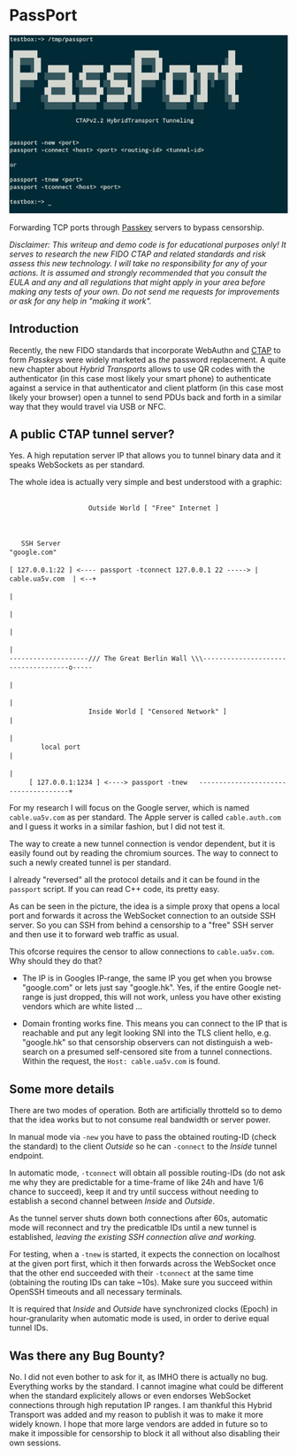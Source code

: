 PassPort
========

<p align="center">
<img src="https://github.com/c-skills/passport/blob/master/passport.jpg"/>
</p>

Forwarding TCP ports through [Passkey](https://fidoalliance.org/passkeys/) servers to bypass censorship.

*Disclaimer: This writeup and demo code is for educational purposes only! It serves to research the new
FIDO CTAP and related standards and risk assess this new technology. I will take no responsibility for
any of your actions. It is assumed and strongly recommended that you consult the EULA and any and all
regulations that might apply in your area before making any tests of your own.
Do not send me requests for improvements or ask for any help in "making it work".*


Introduction
------------

Recently, the new FIDO standards that incorporate WebAuthn and [CTAP](https://fidoalliance.org/specs/fido-v2.2-rd-20230321/fido-client-to-authenticator-protocol-v2.2-rd-20230321.html#sctn-hybrid) to form *Passkeys* were
widely marketed as *the* password replacement. A quite new chapter about *Hybrid Transports* allows
to use QR codes with the authenticator (in this case most likely your smart phone) to authenticate
against a service in that authenticator and client platform (in this case most likely your browser)
open a tunnel to send PDUs back and forth in a similar way that they would travel via USB or NFC.


A public CTAP tunnel server?
----------------------------

Yes. A high reputation server IP that allows you to tunnel binary data and it speaks WebSockets as per standard.

The whole idea is actually very simple and best understood with a graphic:

```

                    Outside World [ "Free" Internet ]



   SSH Server                                                   "google.com"

[ 127.0.0.1:22 ] <---- passport -tconnect 127.0.0.1 22 -----> | cable.ua5v.com  | <--+
                                                                                     |
                                                                                     |
                                                                                     |
                                                                                     |
--------------------/// The Great Berlin Wall \\\------------------------------------o-----
                                                                                     |
                                                                                     |
                    Inside World [ "Censored Network" ]                              |
                                                                                     |
        local port                                                                   |
                                                                                     |
     [ 127.0.0.1:1234 ] <----> passport -tnew   -------------------------------------+

```

For my research I will focus on the Google server, which is named `cable.ua5v.com`
as per standard. The Apple server is called `cable.auth.com` and I guess it works
in a similar fashion, but I did not test it.

The way to create a new tunnel connection is vendor dependent, but it is easily found out
by reading the chromium sources. The way to connect to such a newly created tunnel is per
standard.

I already "reversed" all the protocol details and it can be found in the `passport`
script. If you can read C++ code, its pretty easy.

As can be seen in the picture, the idea is a simple proxy that opens a local port
and forwards it across the WebSocket connection to an outside SSH server. So you
can SSH from behind a censorship to a "free" SSH server and then use it to
forward web traffic as usual.

This ofcorse requires the censor to allow connections to `cable.ua5v.com`. Why
should they do that?

* The IP is in Googles IP-range, the same IP you get when you browse "google.com"
  or lets just say "google.hk". Yes, if the entire Google net-range is just dropped,
  this will not work, unless you have other existing vendors which are white listed ...

* Domain fronting works fine. This means you can connect to the IP that is reachable
  and put any legit looking SNI into the TLS client hello, e.g. "google.hk" so that
  censorship observers can not distinguish a web-search on a presumed self-censored
  site from a tunnel connections. Within the request, the `Host: cable.ua5v.com` is found.



Some more details
-----------------

There are two modes of operation. Both are artificially throtteld so to demo that the idea
works but to not consume real bandwidth or server power.

In manual mode via `-new` you have to pass the obtained routing-ID (check the standard) to the
client *Outside* so he can `-connect` to the *Inside* tunnel endpoint.

In automatic mode, `-tconnect` will obtain all possible routing-IDs (do not ask me why they
are predictable for a time-frame of like 24h and have 1/6 chance to succeed), keep it
and try until success without needing to establish a second channel between *Inside* and *Outside*.

As the tunnel server shuts down both connections after 60s, automatic mode will reconnect
and try the predicatble IDs until a new tunnel is established, *leaving the existing SSH
connection alive and working.*

For testing, when a `-tnew` is started, it expects the connection on
localhost at the given port first, which it then forwards across the
WebSocket once that the other end succeeded with their `-tconnect`
at the same time (obtaining the routing IDs can take ~10s).
Make sure you succeed within OpenSSH timeouts and all necessary terminals.

It is required that *Inside* and *Outside* have synchronized clocks
(Epoch) in hour-granularity when automatic mode is used, in order to derive
equal tunnel IDs.


Was there any Bug Bounty?
-------------------------

No. I did not even bother to ask for it, as IMHO there is actually no bug. Everything works
by the standard. I cannot imagine what could be different when the standard explicitely allows
or even endorses WebSocket connections through high reputation IP ranges. I am thankful
this Hybrid Transport was added and my reason to publish it was to make it more widely
known. I hope that more large vendors are added in future so to make it impossible for
censorship to block it all without also disabling their own sessions.


